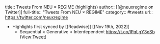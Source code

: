 title:: Tweets From NEU × REGIME (highlights)
author:: [[@neuxregime on Twitter]]
full-title:: "Tweets From NEU × REGIME"
category:: #tweets
url:: https://twitter.com/neuxregime

- Highlights first synced by [[Readwise]] [[Nov 19th, 2022]]
	- Sequential < Generative < Interdependent https://t.co/IPqLgY3eSb ([View Tweet](https://twitter.com/neuxregime/status/1483637887249747969))